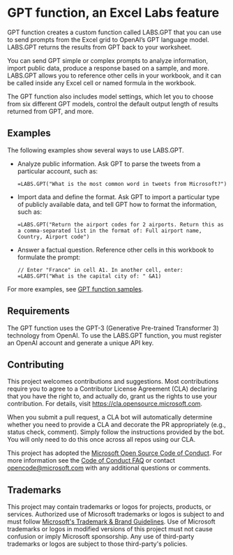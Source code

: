 # GPT function, an Excel Labs feature

GPT function creates a custom function called LABS.GPT that you can use to send prompts from the Excel grid to OpenAI’s GPT language model. LABS.GPT returns the results from GPT back to your worksheet.

You can send GPT simple or complex prompts to analyze information, import public data, produce a response based on a sample, and more. LABS.GPT allows you to reference other cells in your workbook, and it can be called inside any Excel cell or named formula in the workbook.

The GPT function also includes model settings, which let you to choose from six different GPT models, control the default output length of results returned from GPT, and more.

## Examples

The following examples show several ways to use LABS.GPT.

- Analyze public information. Ask GPT to parse the tweets from a particular account, such as:

    ```
    =LABS.GPT("What is the most common word in tweets from Microsoft?")
    ```

- Import data and define the format. Ask GPT to import a particular type of publicly available data, and tell GPT how to format the information, such as:

    ```
    =LABS.GPT("Return the airport codes for 2 airports. Return this as a comma-separated list in the format of: Full airport name, Country, Airport code")
    ```

- Answer a factual question. Reference other cells in this workbook to formulate the prompt:

    ```
    // Enter "France" in cell A1. In another cell, enter:
    =LABS.GPT("What is the capital city of: " &A1)
    ```

For more examples, see [GPT function samples](EXAMPLES.md).

## Requirements

The GPT function uses the GPT-3 (Generative Pre-trained Transformer 3) technology from OpenAI. To use the LABS.GPT function, you must register an OpenAI account and generate a unique API key.

## Contributing

This project welcomes contributions and suggestions.  Most contributions require you to agree to a Contributor License Agreement (CLA) declaring that you have the right to, and actually do, grant us the rights to use your contribution. For details, visit https://cla.opensource.microsoft.com.

When you submit a pull request, a CLA bot will automatically determine whether you need to provide a CLA and decorate the PR appropriately (e.g., status check, comment). Simply follow the instructions provided by the bot. You will only need to do this once across all repos using our CLA.

This project has adopted the [Microsoft Open Source Code of Conduct](https://opensource.microsoft.com/codeofconduct/). For more information see the [Code of Conduct FAQ](https://opensource.microsoft.com/codeofconduct/faq/) or contact [opencode@microsoft.com](mailto:opencode@microsoft.com) with any additional questions or comments.

## Trademarks

This project may contain trademarks or logos for projects, products, or services. Authorized use of Microsoft trademarks or logos is subject to and must follow [Microsoft's Trademark & Brand Guidelines](https://www.microsoft.com/legal/intellectualproperty/trademarks/usage/general). Use of Microsoft trademarks or logos in modified versions of this project must not cause confusion or imply Microsoft sponsorship. Any use of third-party trademarks or logos are subject to those third-party's policies.
